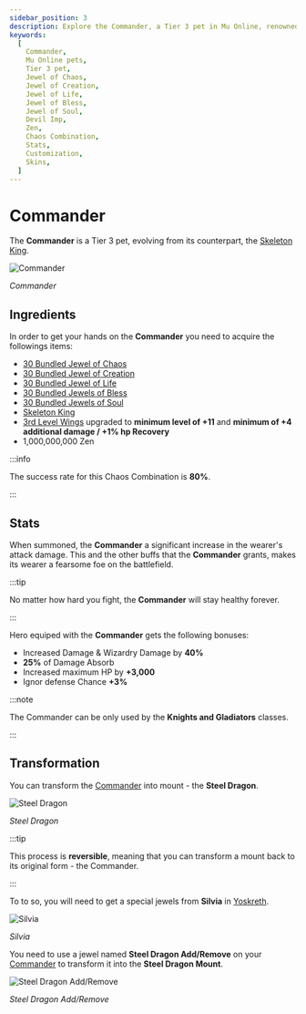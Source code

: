 ```yaml
---
sidebar_position: 3
description: Explore the Commander, a Tier 3 pet in Mu Online, renowned for its dark arts mastery, control over the undead, and unique skills. Learn about its ingredients, crafting process, stats, and customization options, including skins. Unleash the Commander's formidable buffs and bonuses, and discover its significance to Mu Online gameplay.
keywords:
  [
    Commander,
    Mu Online pets,
    Tier 3 pet,
    Jewel of Chaos,
    Jewel of Creation,
    Jewel of Life,
    Jewel of Bless,
    Jewel of Soul,
    Devil Imp,
    Zen,
    Chaos Combination,
    Stats,
    Customization,
    Skins,
  ]
---
```


# Commander

The **Commander** is a Tier 3 pet, evolving from its counterpart, the [Skeleton King](/crafting/pets/tier-2/skeleton-king).

![Commander](/img/items/pets/commander.jpg)

_Commander_

## Ingredients

In order to get your hands on the **Commander** you need to acquire the followings items:

- [30 Bundled Jewel of Chaos](/items/jewels/regular-jewels/jewel-of-chaos)
- [30 Bundled Jewel of Creation](/items/jewels/regular-jewels/jewel-of-creation)
- [30 Bundled Jewel of Life](/items/jewels/regular-jewels/jewel-of-life)
- [30 Bundled Jewels of Bless](/items/jewels/regular-jewels/jewel-of-bless)
- [30 Bundled Jewels of Soul](/items/jewels/regular-jewels/jewel-of-soul)
- [Skeleton King](/crafting/pets/tier-2/skeleton-king)
- [3rd Level Wings](/crafting/wings/third-level-wings) upgraded to **minimum level of +11** and **minimum of +4 additional damage / +1% hp Recovery**
- 1,000,000,000 Zen

:::info

The success rate for this Chaos Combination is **80%**.

:::

## Stats

When summoned, the **Commander** a significant increase in the wearer's attack damage. This and the other buffs that the **Commander** grants, makes its wearer a fearsome foe on the battlefield.

:::tip

No matter how hard you fight, the **Commander** will stay healthy forever.

:::

Hero equiped with the **Commander** gets the following bonuses:

- Increased Damage & Wizardry Damage by **40%**
- **25%** of Damage Absorb
- Increased maximum HP by **+3,000**
- Ignor defense Chance **+3%**

:::note

The Commander can be only used by the **Knights and Gladiators** classes.

:::

## Transformation

You can transform the [Commander](/items/pets#knights--gladiators-pets) into mount - the **Steel Dragon**.

![Steel Dragon](/img/items/pets/steel-dragon.jpg)

_Steel Dragon_

:::tip

This process is **reversible**, meaning that you can transform a mount back to its original form - the Commander.

:::

To to so, you will need to get a special jewels from **Silvia** in [Yoskreth](/maps/yoskreth).

![Silvia](/img/npc/silvia.jpg)

_Silvia_

You need to use a jewel named **Steel Dragon Add/Remove** on your [Commander](/items/pets#knights--gladiators-pets) to transform it into the **Steel Dragon Mount**.

![Steel Dragon Add/Remove](/img/items/jewels/steeldragon-jewel.jpg)

_Steel Dragon Add/Remove_
